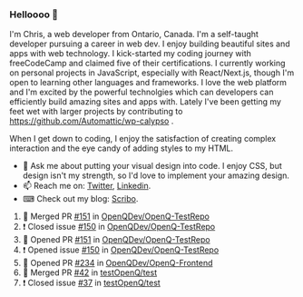 ### Helloooo 👋

I'm Chris, a web developer from Ontario, Canada. I'm a self-taught developer pursuing a career in web dev. I enjoy building beautiful sites and apps with web technology.
I kick-started my coding journey with freeCodeCamp and claimed five of their certifications.  I currently working on personal projects in JavaScript, especially with React/Next.js, though I'm open to learning other languages and frameworks. I love the web platform and I'm excited by the powerful technolgies which can developers can efficiently build amazing sites and apps with. Lately I've been getting my feet wet with larger projects by contributing to https://github.com/Automattic/wp-calypso .

When I get down to coding, I enjoy the satisfaction of creating complex interaction and the eye candy of adding styles to my HTML. 

- 💬 Ask me about putting your visual design into code. I enjoy CSS, but design isn't my strength, so I'd love to implement your amazing design.
- 📫 Reach me on: [Twitter](https://twitter.com/Christo28120856), [Linkedin](https://www.linkedin.com/in/christopher-stevers-07b9a5204/).
- ⌨ Check out my blog: [Scribo](https://christopherstevers.cf).
<!--
**Christopher-Stevers/Christopher-Stevers** is a ✨ _special_ ✨ repository because its `README.md` (this file) appears on your GitHub profile.

Here are some ideas to get you started:

- 🔭 I’m currently working on ...
- 🌱 I’m currently learning ...
- 👯 I’m looking to collaborate on ...
- 🤔 I’m looking for help with ...
- 😄 Pronouns: ...
- ⚡ Fun fact: ...
-->

<!--START_SECTION:activity-->
1. 🎉 Merged PR [#151](https://github.com/OpenQDev/OpenQ-TestRepo/pull/151) in [OpenQDev/OpenQ-TestRepo](https://github.com/OpenQDev/OpenQ-TestRepo)
2. ❗️ Closed issue [#150](https://github.com/OpenQDev/OpenQ-TestRepo/issues/150) in [OpenQDev/OpenQ-TestRepo](https://github.com/OpenQDev/OpenQ-TestRepo)
3. 💪 Opened PR [#151](https://github.com/OpenQDev/OpenQ-TestRepo/pull/151) in [OpenQDev/OpenQ-TestRepo](https://github.com/OpenQDev/OpenQ-TestRepo)
4. ❗️ Opened issue [#150](https://github.com/OpenQDev/OpenQ-TestRepo/issues/150) in [OpenQDev/OpenQ-TestRepo](https://github.com/OpenQDev/OpenQ-TestRepo)
5. 💪 Opened PR [#234](https://github.com/OpenQDev/OpenQ-Frontend/pull/234) in [OpenQDev/OpenQ-Frontend](https://github.com/OpenQDev/OpenQ-Frontend)
6. 🎉 Merged PR [#42](https://github.com/testOpenQ/test/pull/42) in [testOpenQ/test](https://github.com/testOpenQ/test)
7. ❗️ Closed issue [#37](https://github.com/testOpenQ/test/issues/37) in [testOpenQ/test](https://github.com/testOpenQ/test)
<!--END_SECTION:activity-->
